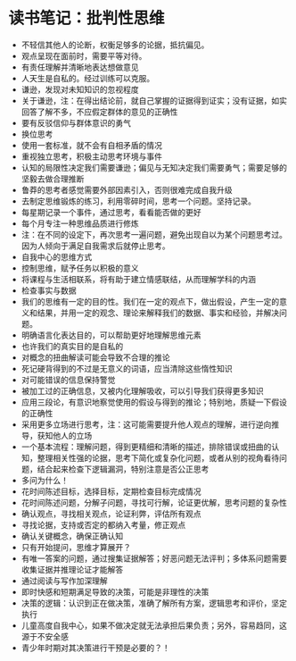 # 读书笔记：批判性思维 

- 不轻信其他人的论断，权衡足够多的论据，抵抗偏见。
- 观点呈现在面前时，需要平等对待。
- 有责任理解并清晰地表达想做意见
- 人天生是自私的。经过训练可以克服。
- 谦逊，发现对未知知识的忽视程度
- 关于谦逊，注：在得出结论前，就自己掌握的证据得到证实；没有证据，如实回答了解不多，不应假定群体的意见的正确性
- 要有反驳信仰与群体意识的勇气
- 换位思考
- 使用一套标准，就不会有自相矛盾的情况
- 重视独立思考，积极主动思考环境与事件
- 认知的局限性决定我们需要谦逊；偏见与无知决定我们需要勇气；需要足够的坚毅去做合理推断
- 鲁莽的思考者感觉需要外部因素引入，否则很难完成自我升级
- 去制定思维锻炼的练习，利用零碎时间，思考一个问题。坚持记录。
- 每星期记录一个事件，通过思考，看看能否做的更好
- 每个月专注一种思维品质进行修炼
- 注：在不同的设定下，再次思考一遍问题，避免出现自以为某个问题思考过。因为人倾向于满足自我需求后就停止思考。
- 自我中心的思维方式
- 控制思维，赋予任务以积极的意义
- 将课程与生活相联系，将有助于建立情感联结，从而理解学科的内涵
- 检查事实与数据
- 我们的思维有一定的目的性。我们在一定的观点下，做出假设，产生一定的意义和结果，并用一定的观念、理论来解释我们的数据、事实和经验，并解决问题。
- 明确语言化表达目的，可以帮助更好地理解思维元素
- 也许我们的真实目的是自私的
- 对概念的扭曲解读可能会导致不合理的推论
- 死记硬背得到的不过是无意义的词语，应当清除这些惰性知识
- 对可能错误的信息保持警觉
- 被加工过的正确信息，又被内化理解吸收，可以引导我们获得更多知识
- 应用三段论，有意识地察觉使用的假设与得到的推论；特别地，质疑一下假设的正确性
- 采用更多立场进行思考，注：这可能需要提升他人观点的理解，进行逆向推导，获知他人的立场
- 一个基本流程：理解问题，得到更精细和清晰的描述，排除错误或扭曲的认知，整理相关性强的论据，思考下简化或复杂化问题，或者从别的视角看待问题，结合起来检查下逻辑漏洞，特别注意是否公正思考
- 多问为什么！
- 花时间陈述目标，选择目标，定期检查目标完成情况
- 花时间陈述问题，分解子问题，寻找可行解，论证更优解，思考问题的复杂性
- 确认观点，寻找相关观点，论证利弊，评估所有观点
- 寻找论据，支持或否定的都纳入考量，修正观点
- 确认关键概念，确保正确认知
- 只有开始提问，思维才算展开？
- 有唯一答案的问题，通过搜集证据解答；好恶问题无法评判；多体系问题需要收集证据并推理论证才能解答
- 通过阅读与写作加深理解
- 即时快感和短期满足导致的决策，可能是非理性的决策
- 决策的逻辑：认识到正在做决策，准确了解所有方案，逻辑思考和评价，坚定执行
- 儿童高度自我中心，如果不做决定就无法承担后果负责；另外，容易趋同，这源于不安全感
- 青少年时期对其决策进行干预是必要的？！
